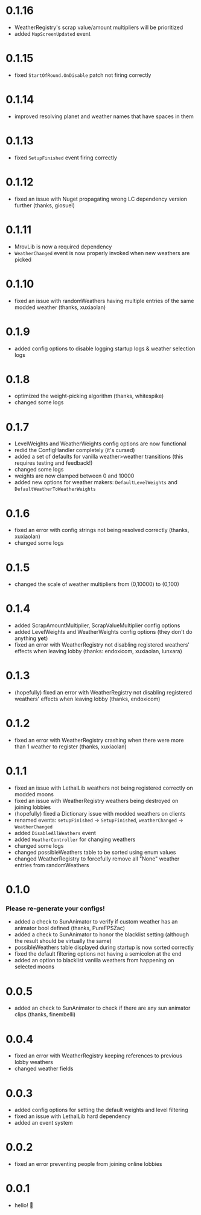# 0.1.16

- WeatherRegistry's scrap value/amount multipliers will be prioritized
- added `MapScreenUpdated` event

# 0.1.15

- fixed `StartOfRound.OnDisable` patch not firing correctly

# 0.1.14

- improved resolving planet and weather names that have spaces in them

# 0.1.13

- fixed `SetupFinished` event firing correctly

# 0.1.12

- fixed an issue with Nuget propagating wrong LC dependency version further (thanks, giosuel)

# 0.1.11

- MrovLib is now a required dependency
- `WeatherChanged` event is now properly invoked when new weathers are picked

# 0.1.10

- fixed an issue with randomWeathers having multiple entries of the same modded weather (thanks, xuxiaolan)

# 0.1.9

- added config options to disable logging startup logs & weather selection logs

# 0.1.8

- optimized the weight-picking algorithm (thanks, whitespike)
- changed some logs

# 0.1.7

- LevelWeights and WeatherWeights config options are now functional
- redid the ConfigHandler completely (it's cursed)
- added a set of defaults for vanilla weather>weather transitions (this requires testing and feedback!)
- changed some logs
- weights are now clamped between 0 and 10000
- added new options for weather makers: `DefaultLevelWeights` and `DefaultWeatherToWeatherWeights`

# 0.1.6

- fixed an error with config strings not being resolved correctly (thanks, xuxiaolan)
- changed some logs

# 0.1.5

- changed the scale of weather multipliers from (0,10000) to (0,100)

# 0.1.4

- added ScrapAmountMultiplier, ScrapValueMultiplier config options
- added LevelWeights and WeatherWeights config options (they don't do anything **yet**)
- fixed an error with WeatherRegistry not disabling registered weathers' effects when leaving lobby (thanks: endoxicom, xuxiaolan, lunxara)

# 0.1.3

- (hopefully) fixed an error with WeatherRegistry not disabling registered weathers' effects when leaving lobby (thanks, endoxicom)

# 0.1.2

- fixed an error with WeatherRegistry crashing when there were more than 1 weather to register (thanks, xuxiaolan)

# 0.1.1

- fixed an issue with LethalLib weathers not being registered correctly on modded moons
- fixed an issue with WeatherRegistry weathers being destroyed on joining lobbies
- (hopefully) fixed a Dictionary issue with modded weathers on clients
- renamed events: `setupFinished` -> `SetupFinished`, `weatherChanged` -> `WeatherChanged`
- added `DisableAllWeathers` event
- added `WeatherController` for changing weathers
- changed some logs
- changed possibleWeathers table to be sorted using enum values
- changed WeatherRegistry to forcefully remove all "None" weather entries from randomWeathers

# 0.1.0

### Please re-generate your configs!

- added a check to SunAnimator to verify if custom weather has an animator bool defined (thanks, PureFPSZac)
- added a check to SunAnimator to honor the blacklist setting (although the result should be virtually the same)
- possibleWeathers table displayed during startup is now sorted correctly
- fixed the default filtering options not having a semicolon at the end
- added an option to blacklist vanilla weathers from happening on selected moons

# 0.0.5

- added an check to SunAnimator to check if there are any sun animator clips (thanks, finembelli)

# 0.0.4

- fixed an error with WeatherRegistry keeping references to previous lobby weathers
- changed weather fields

# 0.0.3

- added config options for setting the default weights and level filtering
- fixed an issue with LethalLib hard dependency
- added an event system

# 0.0.2

- fixed an error preventing people from joining online lobbies

# 0.0.1

- hello! 👋
